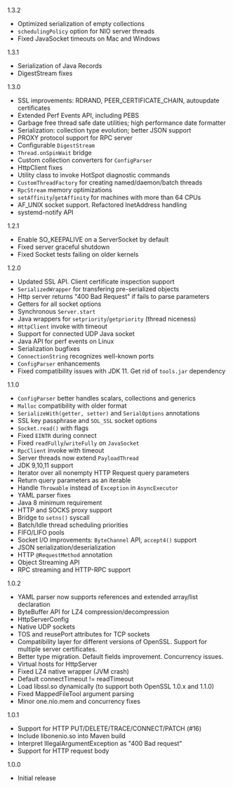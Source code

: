 1.3.2
 * Optimized serialization of empty collections
 * `schedulingPolicy` option for NIO server threads
 * Fixed JavaSocket timeouts on Mac and Windows

1.3.1
 * Serialization of Java Records
 * DigestStream fixes

1.3.0
 * SSL improvements: RDRAND, PEER_CERTIFICATE_CHAIN, autoupdate certificates
 * Extended Perf Events API, including PEBS
 * Garbage free thread safe date utilities; high performance date formatter
 * Serialization: collection type evolution; better JSON support
 * PROXY protocol support for RPC server
 * Configurable `DigestStream`
 * `Thread.onSpinWait` bridge
 * Custom collection converters for `ConfigParser`
 * HttpClient fixes
 * Utility class to invoke HotSpot diagnostic commands
 * `CustomThreadFactory` for creating named/daemon/batch threads
 * `RpcStream` memory optimizations
 * `setAffinity`/`getAffinity` for machines with more than 64 CPUs
 * AF_UNIX socket support. Refactored InetAddress handling
 * systemd-notify API

1.2.1
  * Enable SO_KEEPALIVE on a ServerSocket by default
  * Fixed server graceful shutdown
  * Fixed Socket tests failing on older kernels

1.2.0
  * Updated SSL API. Client certificate inspection support
  * `SerializedWrapper` for transfering pre-serialized objects
  * Http server returns "400 Bad Request" if fails to parse parameters
  * Getters for all socket options
  * Synchronous `Server.start`
  * Java wrappers for `setpriority`/`getpriority` (thread niceness)
  * `HttpClient` invoke with timeout
  * Support for connected UDP Java socket
  * Java API for perf events on Linux
  * Serialization bugfixes
  * `ConnectionString` recognizes well-known ports
  * `ConfigParser` enhancements
  * Fixed compatibility issues with JDK 11. Get rid of `tools.jar` dependency

1.1.0
  * `ConfigParser` better handles scalars, collections and generics
  * `Malloc` compatibility with older format
  * `SerializeWith(getter, setter)` and `SerialOptions` annotations
  * SSL key passphrase and `SOL_SSL` socket options
  * `Socket.read()` with flags
  * Fixed `EINTR` during connect
  * Fixed `readFully`/`writeFully` on `JavaSocket`
  * `RpcClient` invoke with timeout
  * Server threads now extend `PayloadThread`
  * JDK 9,10,11 support
  * Iterator over all nonempty HTTP Request query parameters
  * Return query parameters as an iterable
  * Handle `Throwable` instead of `Exception` in `AsyncExecutor`
  * YAML parser fixes
  * Java 8 minimum requirement
  * HTTP and SOCKS proxy support
  * Bridge to `setns()` syscall
  * Batch/Idle thread scheduling priorities
  * FIFO/LIFO pools
  * Socket I/O improvements: `ByteChannel` API, `accept4()` support
  * JSON serialization/deserialization
  * HTTP `@RequestMethod` annotation
  * Object Streaming API
  * RPC streaming and HTTP-RPC support

1.0.2
  * YAML parser now supports references and extended array/list declaration
  * ByteBuffer API for LZ4 compression/decompression
  * HttpServerConfig
  * Native UDP sockets
  * TOS and reusePort attributes for TCP sockets
  * Compatibility layer for different versions of OpenSSL. Support for multiple server certificates.
  * Better type migration. Default fields improvement. Concurrency issues.
  * Virtual hosts for HttpServer
  * Fixed LZ4 native wrapper (JVM crash)
  * Default connectTimeout != readTimeout
  * Load libssl.so dynamically (to support both OpenSSL 1.0.x and 1.1.0)
  * Fixed MappedFileTool argument parsing
  * Minor one.nio.mem and concurrency fixes

1.0.1
  * Support for HTTP PUT/DELETE/TRACE/CONNECT/PATCH (#16)
  * Include libonenio.so into Maven build
  * Interpret IllegalArgumentException as "400 Bad request"
  * Support for HTTP request body

1.0.0
  * Initial release
